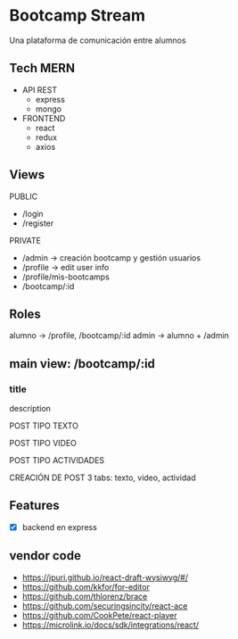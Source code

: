 # Bootcamp Stream

Una plataforma de comunicación entre alumnos

## Tech MERN

- API REST
  - express
  - mongo
- FRONTEND
  - react
  - redux
  - axios

## Views

PUBLIC

- /login
- /register

PRIVATE

- /admin ->  creación bootcamp y gestión usuarios
- /profile  -> edit user info
- /profile/mis-bootcamps
- /bootcamp/:id


## Roles

alumno -> /profile, /bootcamp/:id
admin ->  alumno + /admin

## main view: /bootcamp/:id

###  title
description

POST TIPO TEXTO

POST TIPO VIDEO

POST TIPO ACTIVIDADES

CREACIÓN DE POST
        3 tabs: texto, video, actividad

## Features

- [x] backend en express


##  vendor code

- https://jpuri.github.io/react-draft-wysiwyg/#/
- https://github.com/kkfor/for-editor
- https://github.com/thlorenz/brace
- https://github.com/securingsincity/react-ace
- https://github.com/CookPete/react-player
- https://microlink.io/docs/sdk/integrations/react/